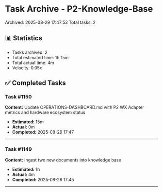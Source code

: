 # Task Archive - P2-Knowledge-Base

Archived: 2025-08-29 17:47:53
Total tasks: 2

## 📊 Statistics

- Tasks archived: 2
- Total estimated time: 1h 15m
- Total actual time: 4m
- Velocity: 0.05x

## ✅ Completed Tasks

### Task #1150
**Content:** Update OPERATIONS-DASHBOARD.md with P2 WX Adapter metrics and hardware ecosystem status

- **Estimated:** 15m
- **Actual:** 0m
- **Completed:** 2025-08-29 17:47

---

### Task #1149
**Content:** Ingest two new documents into knowledge base

- **Estimated:** 1h
- **Actual:** 4m
- **Completed:** 2025-08-29 17:45

---

